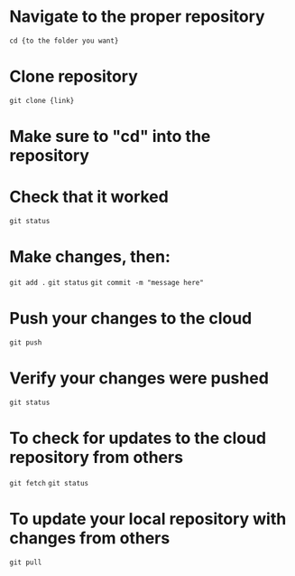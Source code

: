# Navigate to the proper repository
`cd {to the folder you want}`

# Clone repository
`git clone {link}`

# Make sure to "cd" into the repository
# Check that it worked
`git status`

# Make changes, then:
`git add .`
`git status`
`git commit -m "message here"`

# Push your changes to the cloud
`git push`

# Verify your changes were pushed
`git status`

# To check for updates to the cloud repository from others
`git fetch`
`git status`

# To update your local repository with changes from others
`git pull`